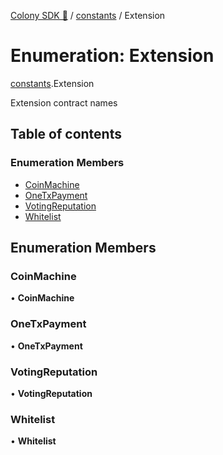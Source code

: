 [Colony SDK 🚀](../README.md) / [constants](../modules/constants.md) / Extension

# Enumeration: Extension

[constants](../modules/constants.md).Extension

Extension contract names

## Table of contents

### Enumeration Members

- [CoinMachine](constants.Extension.md#coinmachine)
- [OneTxPayment](constants.Extension.md#onetxpayment)
- [VotingReputation](constants.Extension.md#votingreputation)
- [Whitelist](constants.Extension.md#whitelist)

## Enumeration Members

### CoinMachine

• **CoinMachine**

### OneTxPayment

• **OneTxPayment**

### VotingReputation

• **VotingReputation**

### Whitelist

• **Whitelist**
